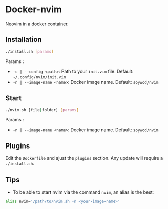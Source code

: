 # Docker-nvim

Neovim in a docker container.

## Installation

```bash
./install.sh [params]
```

Params :
- `-c | --config <path>`: Path to your `init.vim` file. Default: `~/.config/nvim/init.vim`
- `-n | --image-name <name>`: Docker image name. Default: `soywod/nvim`

## Start

```bash
./nvim.sh [file|folder] [params]
```

Params :
- `-n | --image-name <name>`: Docker image name. Default: `soywod/nvim`

## Plugins

Edit the `Dockerfile` and ajust the `plugins` section.
Any update will require a `./install.sh`.

## Tips

- To be able to start nvim via the command `nvim`, an alias is the best:

```bash
alias nvim='/path/to/nvim.sh -n <your-image-name>'
```

